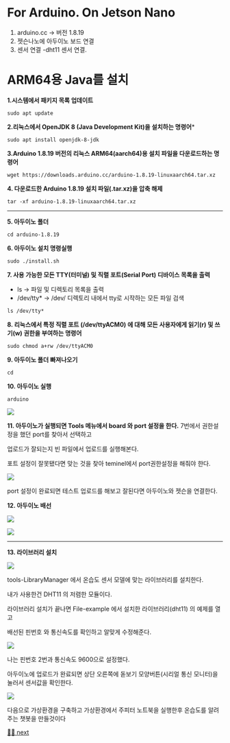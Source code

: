 #  For Arduino. On Jetson Nano

1. arduino.cc   ->  버전 1.8.19
2. 젯슨나노에 아두이노 보드 연결
3. 센서 연결 -dht11 센서 연결. 

# ARM64용 Java를 설치

**1.시스템에서 패키지 목록 업데이트**

```sudo apt update```


**2.리눅스에서 OpenJDK 8 (Java Development Kit)을 설치하는 명령어***

```sudo apt install openjdk-8-jdk```


**3.Arduino 1.8.19 버전의 리눅스 ARM64(aarch64)용 설치 파일을 다운로드하는 명령어**

```wget https://downloads.arduino.cc/arduino-1.8.19-linuxaarch64.tar.xz```


**4. 다운로드한 Arduino 1.8.19 설치 파일(.tar.xz)을 압축 해제**

```tar -xf arduino-1.8.19-linuxaarch64.tar.xz```

---

**5. 아두이노 폴더**

```cd arduino-1.8.19```


**6. 아두이노 설치 명령실행**

```sudo ./install.sh```


**7.  사용 가능한 모든 TTY(터미널) 및 직렬 포트(Serial Port) 디바이스 목록을 출력**
  - ls → 파일 및 디렉토리 목록을 출력
  - /dev/tty* → /dev/ 디렉토리 내에서 tty로 시작하는 모든 파일 검색

```ls /dev/tty*```


**8. 리눅스에서 특정 직렬 포트 **(/dev/ttyACM0)** 에 대해 모든 사용자에게 읽기(r) 및 쓰기(w) 권한을 부여하는 명령어**

```sudo chmod a+rw /dev/ttyACM0  ```


**9. 아두이노 폴더 빠져나오기**

``cd ``


**10. 아두이노 실행**
    
```arduino```

![](img/ardu.png)


**11. 아두이노가 실행되면 Tools 메뉴에서  board 와 port 설정을 한다.** 7번에서 권한설정을 했던 port를 찾아서 선택하고

  업로드가 잘되는지 빈 파일에서 업로드를 실행해본다.

  포트 설정이 잘못됐다면 맞는 것을 찾아 teminel에서 port권한설정을 해줘야 한다. 

![](img/arduport.jpg)

port 설정이 완료되면 테스트 업로드를 해보고  잘된다면 아두이노와 젯슨을 연결한다.

**12. 아두이노 배선**

![](img/dht1.jpg)

![](img/ardujetson.jpg)

---

**13. 라이브러리 설치**

![](img/ardu_lib.png)

tools-LibraryManager 에서 온습도 센서 모델에 맞는 라이브러리를 설치한다. 

내가 사용한건 DHT11 의 저렴한 모듈이다. 

라이브러리 설치가 끝나면 File-example 에서 설치한 라이브러리(dht11) 의 예제를 열고 

배선된 핀번호 와 통신속도를 확인하고 알맞게 수정해준다. 

![](img/ardu001.png)

나는 핀번호 2번과 통신속도 9600으로 설정했다. 

아두이노에 업로드가 완료되면 상단 오른쪽에 돋보기 모양버튼(시리얼 통신 모니터)을 눌러서 센서값을 확인한다.


![](img/serial.jpg)



다음으로  가상환경을 구축하고 
가상환경에서 주피터 노트북을 실행한후 
온습도를 알려주는 챗봇을 만들것이다

[🙋‍♂️ next](https://github.com/ralralra/jetson_DLI/blob/main/7_python%20and%20jupyter%20_venv.md)

